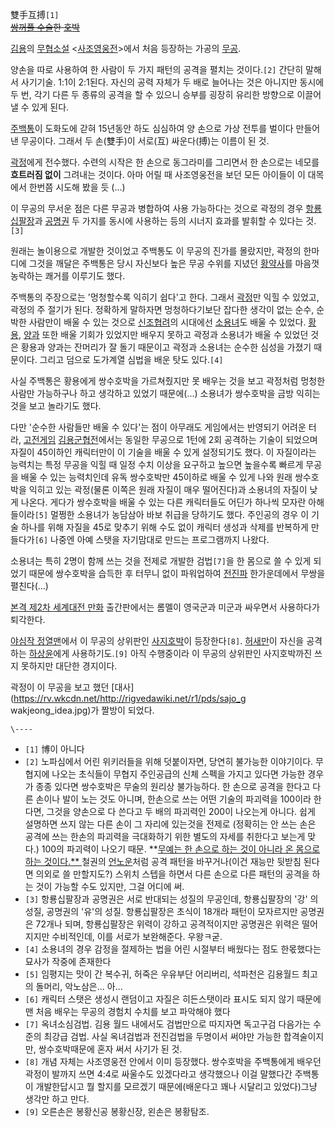 雙手互搏`[1]`  
<del>[쌍꺼풀 수술](%EC%8C%8D%EA%BA%BC%ED%92%80%20%EC%88%98%EC%88%A0.md)한
[호박](%ED%98%B8%EB%B0%95.md)</del>

[김용](%EA%B9%80%EC%9A%A9.md)의
[무협소설](%EB%AC%B4%ED%98%91%EC%86%8C%EC%84%A4.md)
<[사조영웅전](%EC%82%AC%EC%A1%B0%EC%98%81%EC%9B%85%EC%A0%84.md)>에서 처음 등장하는 가공의
[무공](%EB%AC%B4%EA%B3%B5.md).

양손을 따로 사용하여 한 사람이 두 가지 패턴의 공격을 펼치는 것이다.`[2]` 간단히 말해서 사기기술. 1:1이 2:1된다. 자신의 공력
자체가 두 배로 늘어나는 것은 아니지만 동시에 두 번, 각기 다른 두 종류의 공격을 할 수 있으니 승부를 굉장히 유리한 방향으로 이끌어낼 수
있게 된다.

[주백통](%EC%A3%BC%EB%B0%B1%ED%86%B5.md)이 도화도에 갇혀 15년동안 하도 심심하여 양 손으로 가상 전투를
벌이다 만들어 낸 무공이다. 그래서 두 손(雙手)이 서로(互) 싸운다(搏)는 이름이 된 것.

[곽정](%EA%B3%BD%EC%A0%95.md)에게 전수했다. 수련의 시작은 한 손으로 동그라미를 그리면서 한 손으로는 네모를
**흐트러짐 없이** 그려내는 것이다. 아마 어릴 때 사조영웅전을 보던 모든 아이들이 이 대목에서 한번쯤 시도해 봤을 듯 (...)

이 무공의 무서운 점은 다른 무공과 병합하여 사용 가능하다는 것으로 곽정의 경우
[항룡십팔장](%ED%95%AD%EB%A3%A1%EC%8B%AD%ED%8C%94%EC%9E%A5.md)과
[공명권](%EA%B3%B5%EB%AA%85%EA%B6%8C.md) 두 가지를 동시에 사용하는 등의 시너지 효과를 발휘할 수 있다는
것.`[3]`

원래는 놀이용으로 개발한 것이었고 주백통도 이 무공의 진가를 몰랐지만, 곽정의 한마디에 그것을 깨달은 주백통은 당시 자신보다 높은 무공
수위를 지녔던 [황약사](%ED%99%A9%EC%95%BD%EC%82%AC.md)를 마음껏 농락하는 쾌거를 이루기도 했다.

주백통의 주장으로는 '멍청할수록 익히기 쉽다'고 한다. 그래서 [곽정](%EA%B3%BD%EC%A0%95.md)만 익힐 수 있었고,
곽정의 주 절기가 된다. 정확하게 말하자면 멍청하다기보단 잡다한 생각이 없는 순수, 순박한 사람만이 배울 수 있는 것으로
[신조협려](%EC%8B%A0%EC%A1%B0%ED%98%91%EB%A0%A4.md)의 시대에선
[소용녀](%EC%86%8C%EC%9A%A9%EB%85%80.md)도 배울 수 있었다.
[황용](%ED%99%A9%EC%9A%A9.md), [양과](%EC%96%91%EA%B3%BC.md) 또한 배울 기회가 있었지만
배우지 못하고 곽정과 소용녀가 배울 수 있었던 것은 황용과 양과는 잔머리가 잘 돌기 때문이고 곽정과 소용녀는 순수한 심성을 가졌기 때문이다.
그리고 덤으로 도가계열 심법을 배운 탓도 있다.`[4]`

사실 주백통은 황용에게 쌍수호박을 가르쳐줬지만 못 배우는 것을 보고 곽정처럼 멍청한 사람만 가능하구나 하고 생각하고 있었기 때문에(...)
소용녀가 쌍수호박을 금방 익히는 것을 보고 놀라기도 했다.

다만 '순수한 사람들만 배울 수 있다'는 점이 아무래도 게임에서는 반영되기 어려운 터라,
[고전게임](%EA%B3%A0%EC%A0%84%EA%B2%8C%EC%9E%84.md)
[김용군협전](%EA%B9%80%EC%9A%A9%EA%B5%B0%ED%98%91%EC%A0%84.md)에서는 동일한 무공으로 1턴에
2회 공격하는 기술이 되었으며 자질이 45이하인 캐릭터만이 이 기술을 배울 수 있게 설정되기도 했다. 이 자질이라는 능력치는 특정 무공을
익힐 때 일정 수치 이상을 요구하고 높으면 높을수록 빠르게 무공을 배울 수 있는 능력치인데 유독 쌍수호박만 45이하로 배울 수 있게 나와
원래 쌍수호박을 익히고 있는 곽정(물론 이쪽은 원래 자질이 매우 떨어진다)과 소용녀의 자질이 낮게 나온다. 게다가 쌍수호박을 배울 수 있는
다른 캐릭터들도 어딘가 하나씩 모자란 아해들이라`[5]` 멀쩡한 소용녀가 농담삼아 바보 취급을 당하기도 했다. 주인공의 경우 이 기술 하나를
위해 자질을 45로 맞추기 위해 수도 없이 캐릭터 생성과 삭제를 반복하게 만들다가`[6]` 나중엔 아예 스탯을 자기맘대로 만드는 프로그램까지
나왔다.

소용녀는 특히 2명이 함께 쓰는 것을 전제로 개발한 검법`[7]`을 한 몸으로 쓸 수 있게 되었기 때문에 쌍수호박을 습득한 후 터무니 없이
파워업하여 [전진파](%EC%A0%84%EC%A7%84%ED%8C%8C.md) 한가운데에서 무쌍을 펼친다(...)

[본격 제2차 세계대전 만화](%EB%B3%B8%EA%B2%A9%20%EC%A0%9C2%EC%B0%A8%20%EC%84%B8%EA%B3%84%EB%8C%80%EC%A0%84%20%EB%A7%8C%ED%99%94.md) 출간판에서는 롬멜이 영국군과 미군과 싸우면서 사용하다가
퇴각한다.

[야심작 정열맨](%EC%95%BC%EC%8B%AC%EC%9E%91%20%EC%A0%95%EC%97%B4%EB%A7%A8.md)에서 이
무공의 상위판인 [사지호박](%EC%82%AC%EC%A7%80%ED%98%B8%EB%B0%95.md)이 등장한다`[8]`.
[허새만](%ED%97%88%EC%83%88%EB%A7%8C.md)이 자신을 공격하는
[하상윤](%ED%95%98%EC%83%81%EC%9C%A4.md)에게 사용하기도.`[9]` 아직 수행중이라 이 무공의 상위판인
사지호박까진 쓰지 못하지만 대단한 경지이다.

곽정이 이 무공을 보고 했던 [대사](https://rv.wkcdn.net/http://rigvedawiki.net/r1/pds/sajo_g
wakjeong_idea.jpg)가 짤방이 되었다.

`\----`

  * `[1]` 博이 아니다
  * `[2]` 노파심에서 어린 위키러들을 위해 덧붙이자면, 당연히 불가능한 이야기이다. 무협지에 나오는 초식들이 무협지 주인공급의 신체 스펙을 가지고 있다면 가능한 경우가 종종 있다면 쌍수호박은 무술의 원리상 불가능하다. 한 손으로 공격을 한다고 다른 손이나 발이 노는 것도 아니며, 한손으로 쓰는 어떤 기술의 파괴력을 100이라 한다면, 그것을 양손으로 다 쓴다고 두 배의 파괴력인 200이 나오는게 아니다. 쉽게 설명하면 쓰지 않는 다른 손이 그 자리에 있는것을 전제로 (정확히는 안 쓰는 손은 공격에 쓰는 한손의 파괴력을 극대화하기 위한 별도의 자세를 취한다고 보는게 맞다.) 100의 파괴력이 나오기 때문. **[무예는 한 손으로 하는 것이 아니라 온 몸으로 하는 것이다.** ](%EA%B7%B8%EB%A0%87%EA%B2%8C%20%EC%83%9D%EA%B0%81%ED%95%98%EB%8D%98%20%EC%8B%9C%EA%B8%B0%EA%B0%80%20%EC%A0%80%EC%97%90%EA%B2%8C%EB%8F%84%20%EC%9E%88%EC%97%88%EC%8A%B5%EB%8B%88%EB%8B%A4.md) 철권의 [언노운](%EC%96%B8%EB%85%B8%EC%9A%B4.md)처럼 공격 패턴을 바꾸거나(이건 재능만 뒷받침 된다면 의외로 쓸 만할지도?) 스위치 스텝을 하면서 다른 손으로 다른 패턴의 공격을 하는 것이 가능할 수도 있지만, 그걸 어디에 써.
  * `[3]` 항룡십팔장과 공명권은 서로 반대되는 성질의 무공인데, 항룡십팔장의 '강' 의 성질, 공명권의 '유'의 성질. 항룡십팔장은 초식이 18개라 패턴이 모자르지만 공명권은 72개나 되며, 항룡십팔장은 위력이 강하고 공격적이지만 공명권은 위력은 떨어지지만 수비적인데, 이를 서로가 보완해준다. 우왕ㅋ굳.
  * `[4]` 소용녀의 경우 감정을 절제하는 법을 어린 시절부터 배웠다는 점도 한몫했다는 묘사가 작중에 존재한다
  * `[5]` 임평지는 맛이 간 복수귀, 허죽은 우유부단 어리버리, 석파천은 김용월드 최고의 돌머리, 악노삼은... 아...
  * `[6]` 캐릭터 스탯은 생성시 랜덤이고 자질은 히든스탯이라 표시도 되지 않기 때문에 맨 처음 배우는 무공의 경험치 수치를 보고 파악해야 했다
  * `[7]` 옥녀소심검법. 김용 월드 내에서도 검법만으로 따지자면 독고구검 다음가는 수준의 최강급 검법. 사실 옥녀검법과 전진검법을 두명이서 써야만 가능한 합격술이지만, 쌍수호박때문에 혼자 써서 사기가 된 것.
  * `[8]` 개념 자체는 사조영웅전 안에서 이미 등장했다. 쌍수호박을 주백통에게 배우던 곽정이 발까지 쓰면 4:4로 싸울수도 있겠다라고 생각했으나 이걸 말했다간 주백통이 개발한답시고 뭘 할지를 모르겠기 때문에(배운다고 꽤나 시달리고 있었다)그냥 생각만 하고 만다.
  * `[9]` 오른손은 봉황신공 봉황신장, 왼손은 봉황탐조.

